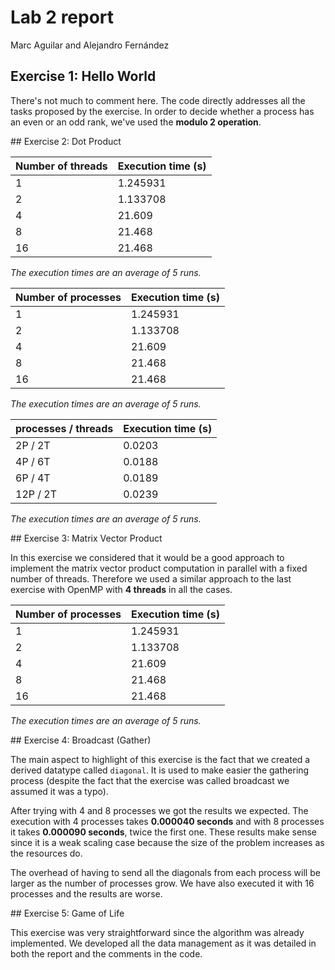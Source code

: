 # Lab 2 report

Marc Aguilar and Alejandro Fernández

## Exercise 1: Hello World

There's not much to comment here. The code directly addresses all the tasks proposed by the exercise. In order to decide whether a process has an even or an odd rank, we've used the **modulo 2 operation**.

## Exercise 2: Dot Product

| Number of threads   | Execution time (s) |
| ------------------- | ------------------ |
| 1                   | 1.245931           |
| 2                   | 1.133708           |
| 4                   | 21.609             |
| 8                   | 21.468             |
| 16                  | 21.468             |

*The execution times are an average of 5 runs.*

| Number of processes | Execution time (s) |
| ------------------- | ------------------ |
| 1                   | 1.245931           |
| 2                   | 1.133708           |
| 4                   | 21.609             |
| 8                   | 21.468             |
| 16                  | 21.468             |

*The execution times are an average of 5 runs.*

| processes / threads | Execution time (s) |
| ------------------- | ------------------ |
| 2P / 2T             | 0.0203             |
| 4P / 6T             | 0.0188             |
| 6P / 4T             | 0.0189             |
| 12P / 2T            | 0.0239             |

*The execution times are an average of 5 runs.*

## Exercise 3: Matrix Vector Product

In this exercise we considered that it would be a good approach to implement the matrix vector product computation in parallel with a fixed number of threads. Therefore we used a similar approach to the last exercise with OpenMP with **4 threads** in all the cases.

| Number of processes | Execution time (s) |
| ------------------- | ------------------ |
| 1                   | 1.245931           |
| 2                   | 1.133708           |
| 4                   | 21.609             |
| 8                   | 21.468             |
| 16                  | 21.468             |

*The execution times are an average of 5 runs.*

## Exercise 4: Broadcast (Gather)

The main aspect to highlight of this exercise is the fact that we created a derived datatype called `diagonal`. It is used to make easier the gathering process (despite the fact that the exercise was called broadcast we assumed it was a typo). 

After trying with 4 and 8 processes we got the results we expected. The execution with 4 processes takes **0.000040 seconds** and with 8 processes it takes **0.000090 seconds**, twice the first one. These results make sense since it is a weak scaling case because the size of the problem increases as the resources do. 

The overhead of having to send all the diagonals from each process will be larger as the number of processes grow. We have also executed it with 16 processes and the results are worse.

## Exercise 5: Game of Life

This exercise was very straightforward since the algorithm was already implemented. We developed all the data management as it was detailed in both the report and the comments in the code. 